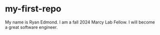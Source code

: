 # my-first-repo
My name is Ryan Edmond.
I am a fall 2024 Marcy Lab Fellow.
I will become a great software engineer.